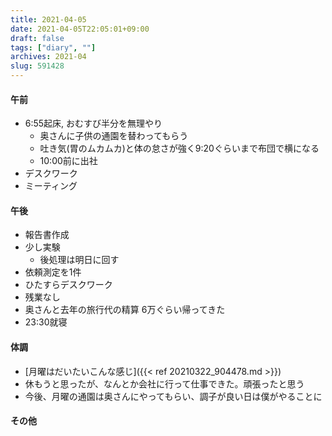 ```yaml
---
title: 2021-04-05
date: 2021-04-05T22:05:01+09:00
draft: false
tags: ["diary", ""]
archives: 2021-04
slug: 591428
---
```

#### 午前
- 6:55起床, おむすび半分を無理やり
  - 奥さんに子供の通園を替わってもらう
  - 吐き気(胃のムカムカ)と体の怠さが強く9:20ぐらいまで布団で横になる
  - 10:00前に出社
- デスクワーク
- ミーティング
#### 午後
- 報告書作成
- 少し実験
  - 後処理は明日に回す
- 依頼測定を1件
- ひたすらデスクワーク
- 残業なし
- 奥さんと去年の旅行代の精算 6万ぐらい帰ってきた
- 23:30就寝
#### 体調
- [月曜はだいたいこんな感じ]({{< ref 20210322_904478.md >}})
- 休もうと思ったが、なんとか会社に行って仕事できた。頑張ったと思う
- 今後、月曜の通園は奥さんにやってもらい、調子が良い日は僕がやることに
#### その他

